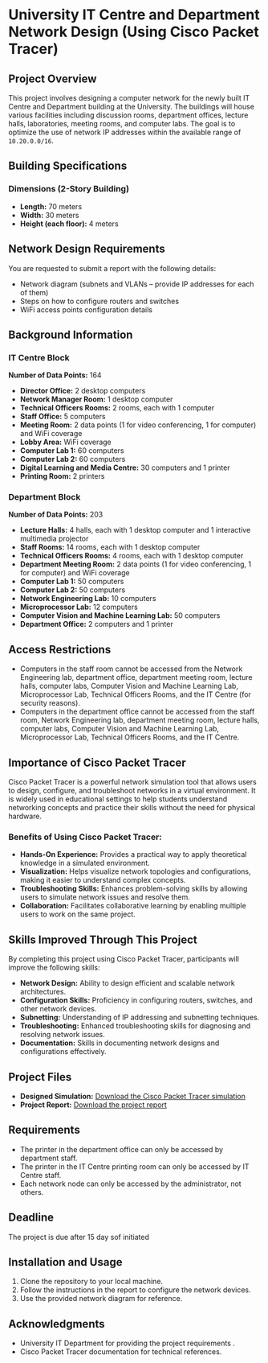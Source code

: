 # University IT Centre and Department Network Design (Using Cisco Packet Tracer)

## Project Overview

This project involves designing a computer network for the newly built IT Centre and Department building at the University. The buildings will house various facilities including discussion rooms, department offices, lecture halls, laboratories, meeting rooms, and computer labs. The goal is to optimize the use of network IP addresses within the available range of `10.20.0.0/16`.

## Building Specifications

### Dimensions (2-Story Building)
- **Length:** 70 meters
- **Width:** 30 meters
- **Height (each floor):** 4 meters

## Network Design Requirements

You are requested to submit a report with the following details:
- Network diagram (subnets and VLANs – provide IP addresses for each of them)
- Steps on how to configure routers and switches
- WiFi access points configuration details

## Background Information

### IT Centre Block
**Number of Data Points:** 164
- **Director Office:** 2 desktop computers
- **Network Manager Room:** 1 desktop computer
- **Technical Officers Rooms:** 2 rooms, each with 1 computer
- **Staff Office:** 5 computers
- **Meeting Room:** 2 data points (1 for video conferencing, 1 for computer) and WiFi coverage
- **Lobby Area:** WiFi coverage
- **Computer Lab 1:** 60 computers
- **Computer Lab 2:** 60 computers
- **Digital Learning and Media Centre:** 30 computers and 1 printer
- **Printing Room:** 2 printers

### Department Block
**Number of Data Points:** 203
- **Lecture Halls:** 4 halls, each with 1 desktop computer and 1 interactive multimedia projector
- **Staff Rooms:** 14 rooms, each with 1 desktop computer
- **Technical Officers Rooms:** 4 rooms, each with 1 desktop computer
- **Department Meeting Room:** 2 data points (1 for video conferencing, 1 for computer) and WiFi coverage
- **Computer Lab 1:** 50 computers
- **Computer Lab 2:** 50 computers
- **Network Engineering Lab:** 10 computers
- **Microprocessor Lab:** 12 computers
- **Computer Vision and Machine Learning Lab:** 50 computers
- **Department Office:** 2 computers and 1 printer

## Access Restrictions

- Computers in the staff room cannot be accessed from the Network Engineering lab, department office, department meeting room, lecture halls, computer labs, Computer Vision and Machine Learning Lab, Microprocessor Lab, Technical Officers Rooms, and the IT Centre (for security reasons).
- Computers in the department office cannot be accessed from the staff room, Network Engineering lab, department meeting room, lecture halls, computer labs, Computer Vision and Machine Learning Lab, Microprocessor Lab, Technical Officers Rooms, and the IT Centre.

## Importance of Cisco Packet Tracer

Cisco Packet Tracer is a powerful network simulation tool that allows users to design, configure, and troubleshoot networks in a virtual environment. It is widely used in educational settings to help students understand networking concepts and practice their skills without the need for physical hardware. 

### Benefits of Using Cisco Packet Tracer:
- **Hands-On Experience:** Provides a practical way to apply theoretical knowledge in a simulated environment.
- **Visualization:** Helps visualize network topologies and configurations, making it easier to understand complex concepts.
- **Troubleshooting Skills:** Enhances problem-solving skills by allowing users to simulate network issues and resolve them.
- **Collaboration:** Facilitates collaborative learning by enabling multiple users to work on the same project.

## Skills Improved Through This Project
By completing this project using Cisco Packet Tracer, participants will improve the following skills:
- **Network Design:** Ability to design efficient and scalable network architectures.
- **Configuration Skills:** Proficiency in configuring routers, switches, and other network devices.
- **Subnetting:** Understanding of IP addressing and subnetting techniques.
- **Troubleshooting:** Enhanced troubleshooting skills for diagnosing and resolving network issues.
- **Documentation:** Skills in documenting network designs and configurations effectively.

## Project Files
- **Designed Simulation:** [Download the Cisco Packet Tracer simulation](https://github.com/HemakanthNatkunaraja/Computer_Network_configuration/blob/main/2020e050_data%20network.pkt)
- **Project Report:** [Download the project report](https://github.com/HemakanthNatkunaraja/Computer_Network_configuration/blob/main/Network_designing_forIT_department.pdf)

## Requirements
- The printer in the department office can only be accessed by department staff.
- The printer in the IT Centre printing room can only be accessed by IT Centre staff.
- Each network node can only be accessed by the administrator, not others.

## Deadline
The project is due after 15 day sof initiated

## Installation and Usage
1. Clone the repository to your local machine.
2. Follow the instructions in the report to configure the network devices.
3. Use the provided network diagram for reference.



## Acknowledgments
- University IT Department for providing the project requirements .
- Cisco Packet Tracer documentation for technical references.
